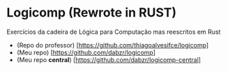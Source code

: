 # Logicomp (Rewrote in RUST)

Exercícios da cadeira de Lógica para Computação mas reescritos em Rust
 - (Repo do professor) [https://github.com/thiagoalvesifce/logicomp]
 - (Meu repo) [https://github.com/dabzr/logicomp]
 - (Meu repo **central**) [https://github.com/dabzr/logicomp-central]
